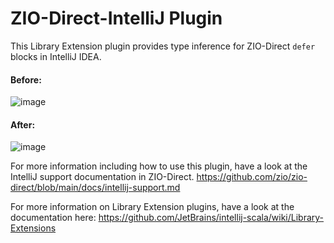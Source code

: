 # ZIO-Direct-IntelliJ Plugin

This Library Extension plugin provides type inference for ZIO-Direct `defer` blocks in IntelliJ IDEA.

#### Before:
![image](https://user-images.githubusercontent.com/1369480/210482462-2068dad2-8e24-4d06-a707-39758bb7b19c.png)

#### After:
![image](https://user-images.githubusercontent.com/1369480/210482482-db65e47b-c0a2-46b4-9ab1-cb909fad8704.png)


For more information including how to use this plugin, have a look at the IntelliJ support documentation in ZIO-Direct.
https://github.com/zio/zio-direct/blob/main/docs/intellij-support.md

For more information on Library Extension plugins, have a look at the documentation here:
https://github.com/JetBrains/intellij-scala/wiki/Library-Extensions
